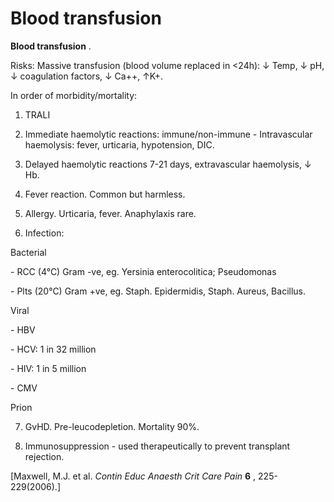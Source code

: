 # Blood transfusion

**Blood transfusion** .

Risks: Massive transfusion (blood volume replaced in &lt;24h): ↓ Temp, ↓
pH, ↓ coagulation factors, ↓ Ca++, ↑K+.

In order of morbidity/mortality:

1. TRALI

2. Immediate haemolytic reactions: immune/non-immune - Intravascular
haemolysis: fever, urticaria, hypotension, DIC.

3. Delayed haemolytic reactions 7-21 days, extravascular haemolysis, ↓
Hb.

4. Fever reaction. Common but harmless.

5. Allergy. Urticaria, fever. Anaphylaxis rare.

6. Infection:

Bacterial

\- RCC (4°C) Gram -ve, eg. Yersinia enterocolitica; Pseudomonas

\- Plts (20°C) Gram +ve, eg. Staph. Epidermidis, Staph. Aureus,
Bacillus.

Viral

\- HBV

\- HCV: 1 in 32 million

\- HIV: 1 in 5 million

\- CMV

Prion

7. GvHD. Pre-leucodepletion. Mortality 90%.

8. Immunosuppression - used therapeutically to prevent transplant
rejection.

\[Maxwell, M.J. et al. *Contin Educ Anaesth Crit Care Pain* **6** ,
225-229(2006).\]
